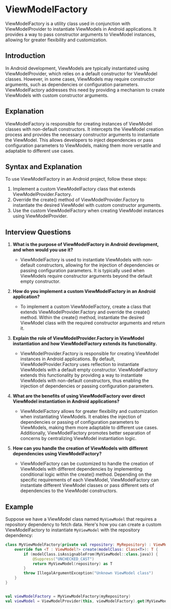 # ViewModelFactory

ViewModelFactory is a utility class used in conjunction with ViewModelProvider to instantiate ViewModels in Android applications. It provides a way to pass constructor arguments to ViewModel instances, allowing for greater flexibility and customization.

## Introduction

In Android development, ViewModels are typically instantiated using ViewModelProvider, which relies on a default constructor for ViewModel classes. However, in some cases, ViewModels may require constructor arguments, such as dependencies or configuration parameters. ViewModelFactory addresses this need by providing a mechanism to create ViewModels with custom constructor arguments.

## Explanation

ViewModelFactory is responsible for creating instances of ViewModel classes with non-default constructors. It intercepts the ViewModel creation process and provides the necessary constructor arguments to instantiate the ViewModel. This allows developers to inject dependencies or pass configuration parameters to ViewModels, making them more versatile and adaptable to different use cases.

## Syntax and Explanation

To use ViewModelFactory in an Android project, follow these steps:

1. Implement a custom ViewModelFactory class that extends ViewModelProvider.Factory.
2. Override the create() method of ViewModelProvider.Factory to instantiate the desired ViewModel with custom constructor arguments.
3. Use the custom ViewModelFactory when creating ViewModel instances using ViewModelProvider.

## Interview Questions

1. **What is the purpose of ViewModelFactory in Android development, and when would you use it?**
   - ViewModelFactory is used to instantiate ViewModels with non-default constructors, allowing for the injection of dependencies or passing configuration parameters. It is typically used when ViewModels require constructor arguments beyond the default empty constructor.

2. **How do you implement a custom ViewModelFactory in an Android application?**
   - To implement a custom ViewModelFactory, create a class that extends ViewModelProvider.Factory and override the create() method. Within the create() method, instantiate the desired ViewModel class with the required constructor arguments and return it.

3. **Explain the role of ViewModelProvider.Factory in ViewModel instantiation and how ViewModelFactory extends its functionality.**
   - ViewModelProvider.Factory is responsible for creating ViewModel instances in Android applications. By default, ViewModelProvider.Factory uses reflection to instantiate ViewModels with a default empty constructor. ViewModelFactory extends this functionality by providing a way to instantiate ViewModels with non-default constructors, thus enabling the injection of dependencies or passing configuration parameters.

4. **What are the benefits of using ViewModelFactory over direct ViewModel instantiation in Android applications?**
   - ViewModelFactory allows for greater flexibility and customization when instantiating ViewModels. It enables the injection of dependencies or passing of configuration parameters to ViewModels, making them more adaptable to different use cases. Additionally, ViewModelFactory promotes better separation of concerns by centralizing ViewModel instantiation logic.

5. **How can you handle the creation of ViewModels with different dependencies using ViewModelFactory?**
   - ViewModelFactory can be customized to handle the creation of ViewModels with different dependencies by implementing conditional logic within the create() method. Depending on the specific requirements of each ViewModel, ViewModelFactory can instantiate different ViewModel classes or pass different sets of dependencies to the ViewModel constructors.

## Example

Suppose we have a ViewModel class named `MyViewModel` that requires a repository dependency to fetch data. Here's how you can create a custom ViewModelFactory to instantiate `MyViewModel` with the repository dependency:

```kotlin
class MyViewModelFactory(private val repository: MyRepository) : ViewModelProvider.Factory {
    override fun <T : ViewModel?> create(modelClass: Class<T>): T {
        if (modelClass.isAssignableFrom(MyViewModel::class.java)) {
            @Suppress("UNCHECKED_CAST")
            return MyViewModel(repository) as T
        }
        throw IllegalArgumentException("Unknown ViewModel class")
    }
}


val viewModelFactory = MyViewModelFactory(myRepository)
val viewModel = ViewModelProvider(this, viewModelFactory).get(MyViewModel::class.java)
